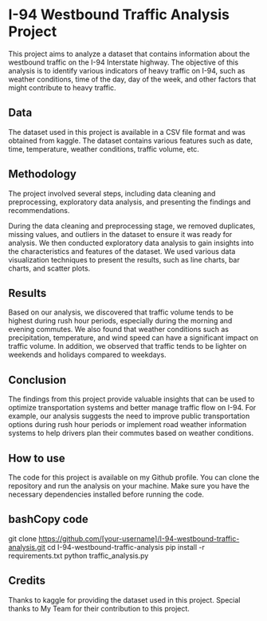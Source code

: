 # I-94 Westbound Traffic Analysis Project

This project aims to analyze a dataset that contains information about the westbound traffic on the I-94 Interstate highway. The objective of this analysis is to identify various indicators of heavy traffic on I-94, such as weather conditions, time of the day, day of the week, and other factors that might contribute to heavy traffic.

## Data

The dataset used in this project is available in a CSV file format and was obtained from kaggle. The dataset contains various features such as date, time, temperature, weather conditions, traffic volume, etc.

## Methodology

The project involved several steps, including data cleaning and preprocessing, exploratory data analysis, and presenting the findings and recommendations.

During the data cleaning and preprocessing stage, we removed duplicates, missing values, and outliers in the dataset to ensure it was ready for analysis. We then conducted exploratory data analysis to gain insights into the characteristics and features of the dataset. We used various data visualization techniques to present the results, such as line charts, bar charts, and scatter plots.

## Results

Based on our analysis, we discovered that traffic volume tends to be highest during rush hour periods, especially during the morning and evening commutes. We also found that weather conditions such as precipitation, temperature, and wind speed can have a significant impact on traffic volume. In addition, we observed that traffic tends to be lighter on weekends and holidays compared to weekdays.

## Conclusion

The findings from this project provide valuable insights that can be used to optimize transportation systems and better manage traffic flow on I-94. For example, our analysis suggests the need to improve public transportation options during rush hour periods or implement road weather information systems to help drivers plan their commutes based on weather conditions.

## How to use

The code for this project is available on my Github profile. You can clone the repository and run the analysis on your machine. Make sure you have the necessary dependencies installed before running the code.

## bashCopy code

git clone https://github.com/[your-username]/I-94-westbound-traffic-analysis.git cd I-94-westbound-traffic-analysis pip install -r requirements.txt python traffic_analysis.py

## Credits

Thanks to kaggle for providing the dataset used in this project. Special thanks to My Team for their contribution to this project.
